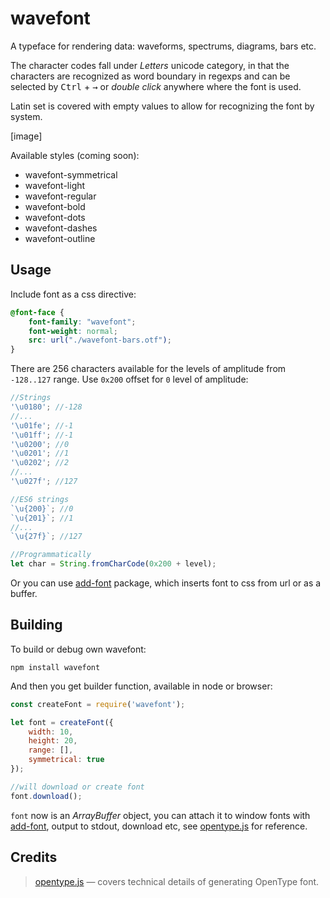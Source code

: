 # wavefont

A typeface for rendering data: waveforms, spectrums, diagrams, bars etc.

The character codes fall under _Letters_ unicode category, in that the characters are recognized as word boundary in regexps and can be selected by <kbd>Ctrl</kbd> + <kbd>→</kbd> or _double click_ anywhere where the font is used.

Latin set is covered with empty values to allow for recognizing the font by system.

[image]

Available styles (coming soon):

* wavefont-symmetrical
* wavefont-light
* wavefont-regular
* wavefont-bold
* wavefont-dots
* wavefont-dashes
* wavefont-outline


## Usage

Include font as a css directive:

```css
@font-face {
	font-family: "wavefont";
	font-weight: normal;
	src: url("./wavefont-bars.otf");
}
```

There are 256 characters available for the levels of amplitude from `-128..127` range.
Use `0x200` offset for `0` level of amplitude:

```js
//Strings
'\u0180'; //-128
//...
'\u01fe'; //-1
'\u01ff'; //-1
'\u0200'; //0
'\u0201'; //1
'\u0202'; //2
//...
'\u027f'; //127

//ES6 strings
`\u{200}`; //0
`\u{201}`; //1
//...
`\u{27f}`; //127

//Programmatically
let char = String.fromCharCode(0x200 + level);
```

Or you can use [add-font](https://npmjs.org/package/font) package, which inserts font to css from url or as a buffer.


## Building

To build or debug own wavefont:

`npm install wavefont`

And then you get builder function, available in node or browser:

```js
const createFont = require('wavefont');

let font = createFont({
	width: 10,
	height: 20,
	range: [],
	symmetrical: true
});

//will download or create font
font.download();
```

`font` now is an _ArrayBuffer_ object, you can attach it to window fonts with [add-font](https://npmjs.org/package/add-font), output to stdout, download etc, see [opentype.js](https://github.com/nodebox/opentype.js) for reference.


## Credits

> [opentype.js](https://github.com/nodebox/opentype.js) — covers technical details of generating OpenType font.<br/>